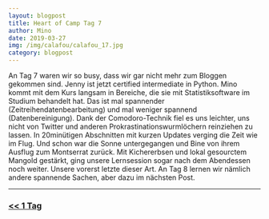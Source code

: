 ```yaml
---
layout: blogpost
title: Heart of Camp Tag 7
author: Mino
date: 2019-03-27
img: /img/calafou/calafou_17.jpg
category: blogpost
---
```


An Tag 7 waren wir so busy, dass wir gar nicht mehr zum Bloggen gekommen sind. Jenny ist jetzt certified intermediate in Python. Mino kommt mit dem Kurs langsam in Bereiche, die sie mit Statistiksoftware im Studium behandelt hat. Das ist mal spannender (Zeitreihendatenbearbeitung) und mal weniger spannend (Datenbereinigung). Dank der Comodoro-Technik fiel es uns leichter, uns nicht von Twitter und anderen Prokrastinationswurmlöchern reinziehen zu lassen. In 20minütigen Abschnitten mit kurzen Updates verging die Zeit wie im Flug. Und schon war die Sonne untergegangen und Bine von ihrem Ausflug zum Montserrat zurück. Mit Kichererbsen und lokal gesourctem Mangold gestärkt, ging unsere Lernsession sogar nach dem Abendessen noch weiter. Unsere vorerst letzte dieser Art. An Tag 8 lernen wir nämlich andere spannende Sachen, aber dazu im nächsten Post.

***

### [<< 1 Tag](/calafou_26)
